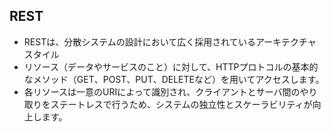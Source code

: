 ## REST
- RESTは、分散システムの設計において広く採用されているアーキテクチャスタイル
- リソース（データやサービスのこと）に対して、HTTPプロトコルの基本的なメソッド（GET、POST、PUT、DELETEなど）を用いてアクセスします。
- 各リソースは一意のURIによって識別され、クライアントとサーバ間のやり取りをステートレスで行うため、システムの独立性とスケーラビリティが向上します。
